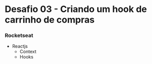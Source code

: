 # Desafio 03 - Criando um hook de carrinho de compras

### Rocketseat

- Reactjs
  - Context
  - Hooks
